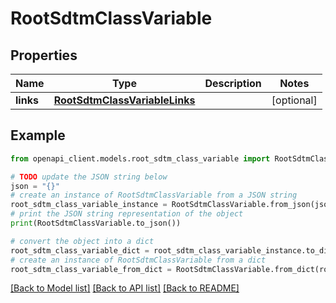 # RootSdtmClassVariable


## Properties

Name | Type | Description | Notes
------------ | ------------- | ------------- | -------------
**links** | [**RootSdtmClassVariableLinks**](RootSdtmClassVariableLinks.md) |  | [optional] 

## Example

```python
from openapi_client.models.root_sdtm_class_variable import RootSdtmClassVariable

# TODO update the JSON string below
json = "{}"
# create an instance of RootSdtmClassVariable from a JSON string
root_sdtm_class_variable_instance = RootSdtmClassVariable.from_json(json)
# print the JSON string representation of the object
print(RootSdtmClassVariable.to_json())

# convert the object into a dict
root_sdtm_class_variable_dict = root_sdtm_class_variable_instance.to_dict()
# create an instance of RootSdtmClassVariable from a dict
root_sdtm_class_variable_from_dict = RootSdtmClassVariable.from_dict(root_sdtm_class_variable_dict)
```
[[Back to Model list]](../README.md#documentation-for-models) [[Back to API list]](../README.md#documentation-for-api-endpoints) [[Back to README]](../README.md)


